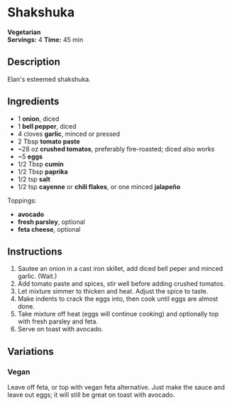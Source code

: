 # Shakshuka

**Vegetarian**  
**Servings:** 4 
**Time:** 45 min

## Description

Elan's esteemed shakshuka.

## Ingredients

- 1 **onion**, diced
- 1 **bell pepper**, diced
- 4 cloves **garlic**, minced or pressed
- 2 Tbsp **tomato paste**
- ~28 oz **crushed tomatos**, preferably fire-roasted; diced also works
- ~5 **eggs**
- 1/2 Tbsp **cumin**
- 1/2 Tbsp **paprika**
- 1/2 tsp **salt**
- 1/2 tsp **cayenne** or **chili flakes**, or one minced **jalapeño**

Toppings:
- **avocado**
- **fresh parsley**, optional
- **feta cheese**, optional

## Instructions

1. Sautee an onion in a cast iron skillet, add diced bell peper and minced garlic.
(Wait.)
2. Add tomato paste and spices, stir well before adding crushed tomatos.
3. Let mixture simmer to thicken and heat. Adjust the spice to taste.
4. Make indents to crack the eggs into, then cook until eggs are almost done.
5. Take mixture off heat (eggs will continue cooking) and optionally top with fresh parsley and feta.
6. Serve on toast with avocado.

## Variations

### Vegan

Leave off feta, or top with vegan feta alternative. Just make the sauce and leave out eggs; it will still be great on toast with avocado.
